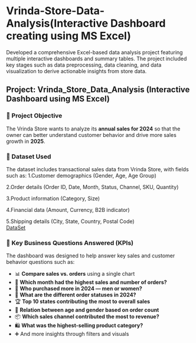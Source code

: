 # Vrinda-Store-Data-Analysis(Interactive Dashboard creating using MS Excel)
Developed a comprehensive Excel-based data analysis project featuring multiple interactive dashboards and summary tables. The project included key stages such as data preprocessing, data cleaning, and data visualization to derive actionable insights from store data.
## Project: Vrinda_Store_Data_Analysis (Interactive Dashboard using MS Excel)

### 📌 Project Objective
The Vrinda Store wants to analyze its **annual sales for 2024** so that the owner can better understand customer behavior and drive more sales growth in **2025**.

### 📁 Dataset Used
The dataset includes transactional sales data from Vrinda Store, with fields such as:
1.Customer demographics (Gender, Age, Age Group)

2.Order details (Order ID, Date, Month, Status, Channel, SKU, Quantity)

3.Product information (Category, Size)

4.Financial data (Amount, Currency, B2B indicator)

5.Shipping details (City, State, Country, Postal Code)
<BR>
 <a href ="https://github.com/hrutikasawant/Data_Analysis_DashBoard/blob/main/Vrinda%20Store%20Data%20Analysis.xlsx">DataSet</a>

### 📌 Key Business Questions Answered (KPIs)

The dashboard was designed to help answer key sales and customer behavior questions such as:

- 📊 **Compare sales vs. orders** using a single chart
- 📅 **Which month had the highest sales and number of orders?**
- 👥 **Who purchased more in 2024 — men or women?**
- 🚚 **What are the different order statuses in 2024?**
- 🏆 **Top 10 states contributing the most to overall sales**
- 👤 **Relation between age and gender based on order count**
- 📦 **Which sales channel contributed the most to revenue?**
- 🛍️ **What was the highest-selling product category?**
- ➕ And more insights through filters and visuals
